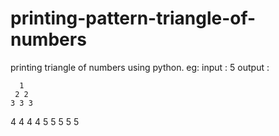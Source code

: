 # printing-pattern-triangle-of-numbers
printing triangle of numbers using python. 
eg:
input : 5
output :

      1
     2 2
    3 3 3
   4 4 4 4
  5 5 5 5 5


